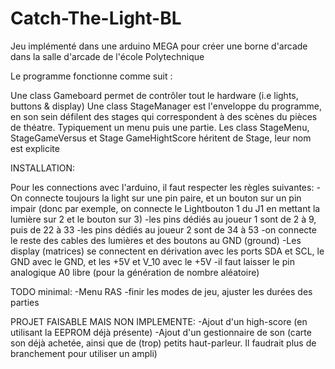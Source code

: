 # Catch-The-Light-BL
Jeu implémenté dans une arduino MEGA pour créer une borne d'arcade dans la salle d'arcade de l'école Polytechnique

Le programme fonctionne comme suit : 

Une class Gameboard permet de contrôler tout le hardware (i.e lights, buttons & display)
Une class StageManager est l'enveloppe du programme, en son sein défilent des stages qui correspondent à des scènes du pièces de théatre. Typiquement un menu puis une partie.
Les class StageMenu, StageGameVersus et Stage GameHightScore héritent de Stage, leur nom est explicite

INSTALLATION:

Pour les connections avec l'arduino, il faut respecter les règles suivantes:
-On connecte toujours la light sur une pin paire, et un bouton sur un pin impair (donc par exemple, on connecte le Lightbouton 1 du J1 en mettant la lumière sur 2 et le bouton sur 3)
-les pins dédiés au joueur 1 sont de 2 à 9, puis de 22 à 33
-les pins dédiés au joueur 2 sont de 34 à 53
-on connecte le reste des cables des lumières et des boutons au GND (ground)
-Les display (matrices) se connectent en dérivation avec les ports SDA et SCL, le GND avec le GND, et les +5V et V_10 avec le +5V
-il faut laisser le pin analogique A0 libre (pour la génération de nombre aléatoire)

TODO minimal:
-Menu RAS
-finir les modes de jeu, ajuster les durées des parties


PROJET FAISABLE MAIS NON IMPLEMENTE:
-Ajout d'un high-score (en utilisant la EEPROM déjà présente)
-Ajout d'un gestionnaire de son (carte son déjà achetée, ainsi que de (trop) petits haut-parleur. Il faudrait plus de branchement pour utiliser un ampli)
